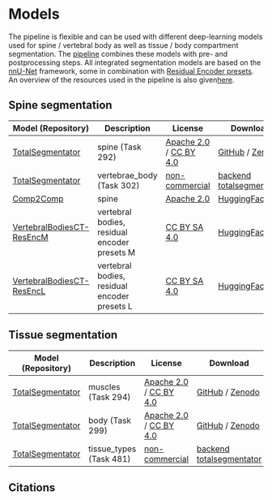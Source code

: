 # Models

The pipeline is flexible and can be used with different deep-learning models used for spine / vertebral body as well as tissue / body compartment segmentation. The [pipeline](pipeline.mc) combines these models with pre- and postprocessing steps. All integrated segmentation models are based on the [nnU-Net](https://github.com/MIC-DKFZ/nnUNet) framework, some in combination with [Residual Encoder presets](https://github.com/MIC-DKFZ/nnUNet/blob/master/documentation/resenc_presets.md). An overview of the resources used in the pipeline is also given[here](../BodyComposition/utils/licenses.yaml).

## Spine segmentation

| Model (Repository) | Description | License | Download | Citation |
| --- | --- | --- | --- | --- |
| [TotalSegmentator](https://github.com/wasserth/TotalSegmentator) | spine (Task 292) | [Apache 2.0](https://choosealicense.com/licenses/apache-2.0/) / [CC BY 4.0](https://creativecommons.org/licenses/by/4.0/) | [GitHub](https://github.com/wasserth/TotalSegmentator/releases/tag/v2.0.0-weights) / [Zenodo](https://zenodo.org/record/6802358/) | 1 |
| [TotalSegmentator](https://github.com/wasserth/TotalSegmentator) | vertebrae_body (Task 302) | [non-commercial](https://backend.totalsegmentator.com/license-academic/) | [backend totalsegmentator](https://backend.totalsegmentator.com/license-academic/) | 1 |
| [Comp2Comp](https://huggingface.co/louisblankemeier/stanford_spine) | spine | [Apache 2.0](https://choosealicense.com/licenses/apache-2.0/) | [HuggingFace](https://huggingface.co/louisblankemeier/stanford_spine) | 2 |
| [VertebralBodiesCT-ResEncM](https://huggingface.co/fhofmann/VertebralBodiesCT-ResEncM) | vertebral bodies, residual encoder presets M | [CC BY SA 4.0](https://creativecommons.org/licenses/by-sa/4.0/) | [HuggingFace](https://huggingface.co/fhofmann/VertebralBodiesCT-ResEncM) | 3 |
| [VertebralBodiesCT-ResEncL](https://huggingface.co/fhofmann/VertebralBodiesCT-ResEncL) | vertebral bodies, residual encoder presets L| [CC BY SA 4.0](https://creativecommons.org/licenses/by-sa/4.0/) | [HuggingFace](https://huggingface.co/fhofmann/VertebralBodiesCT-ResEncL) | 4 |


## Tissue segmentation

| Model (Repository) | Description | License | Download | Citation |
| --- | --- | --- | --- | --- |
| [TotalSegmentator](https://github.com/wasserth/TotalSegmentator) | muscles (Task 294) | [Apache 2.0](https://choosealicense.com/licenses/apache-2.0/) / [CC BY 4.0](https://creativecommons.org/licenses/by/4.0/) | [GitHub](https://github.com/wasserth/TotalSegmentator/releases/tag/v2.0.0-weights) / [Zenodo](https://zenodo.org/record/6802366/) | 1 |
| [TotalSegmentator](https://github.com/wasserth/TotalSegmentator) | body (Task 299) | [Apache 2.0](https://choosealicense.com/licenses/apache-2.0/) / [CC BY 4.0](https://creativecommons.org/licenses/by/4.0/) | [GitHub](https://github.com/wasserth/TotalSegmentator/releases/tag/v2.0.0-weights) / [Zenodo](https://zenodo.org/records/7510286) | 1 |
| [TotalSegmentator](https://github.com/wasserth/TotalSegmentator) | tissue_types (Task 481) | [non-commercial](https://backend.totalsegmentator.com/license-academic/) | [backend totalsegmentator](https://backend.totalsegmentator.com/license-academic/) | 1 |

## Citations
[^1]: Wasserthal, J., Breit, H.-C., Meyer, M.T., Pradella, M., Hinck, D., Sauter, A.W., Heye, T., Boll, D., Cyriac, J., Yang, S., Bach, M., Segeroth, M., 2023. TotalSegmentator: Robust Segmentation of 104 Anatomic Structures in CT Images. Radiology: Artificial Intelligence. https://doi.org/10.1148/ryai.230024
[^2]: Blankemeier, L., Desai, A., Zambrano Chaves, J.M., Wentland, A., Yao, S., Reis, E., Jensen, M., Bahl, B., Arora, K., Patel, B.N., Lenchik, L., Willis, M., Boutin, R.D., Chaudhari, A.S., 2023. Comp2Comp: Open-Source Body Composition Assessment on Computed Tomography. arXiv preprint arXiv:2302.06568. https://doi.org/10.48550/arXiv.2302.06568
[^3]: Hofmann, F., 2024. VertebralBodiesCT-ResEncM. HuggingFace. https://doi.org/xyz
[^4]: Hofmann, F., 2024. VertebralBodiesCT-ResEncL. HuggingFace. https://doi.org/xyz